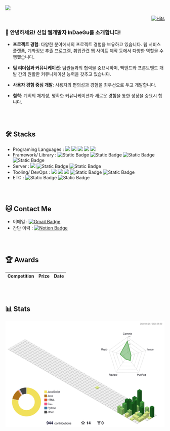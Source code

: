 <img src="https://capsule-render.vercel.app/api?type=waving&color=auto&height=200&section=header&text=Welcome%20to%20Indaegu's%20Github!&fontSize=50" />

<div align="right">

[![Hits](https://hits.seeyoufarm.com/api/count/incr/badge.svg?url=https%3A%2F%2Fgithub.com%2Findaegu%2Fhit-counter&count_bg=%2379C83D&title_bg=%23555555&icon=postwoman.svg&icon_color=%23E7E7E7&title=%EB%B0%A9%EB%AC%B8%EA%B0%9D%EC%88%98+%3A+&edge_flat=true)](https://hits.seeyoufarm.com)

</div>


### 👋 안녕하세요! 신입 웹개발자 InDaeGu를 소개합니다! 
- **프로젝트 경험**: 다양한 분야에서의 프로젝트 경험을 보유하고 있습니다. 웹 서비스 플랫폼, 계좌정보 추출 프로그램, 취업관련 웹 사이트 제작 등에서 다양한 역할을 수행했습니다.

- **팀 리더십과 커뮤니케이션**: 팀원들과의 협력을 중요시하며, 백엔드와 프론트엔드 개발 간의 원활한 커뮤니케이션 능력을 갖추고 있습니다.

- **사용자 경험 중심 개발**: 사용자의 편의성과 경험을 최우선으로 두고 개발합니다.

- **철학**: 계획의 체계성, 명확한 커뮤니케이션과 새로운 경험을 통한 성장을 중요시 합니다.
  
<br>
<br>

## 🛠️ Stacks
- Programing Languages : <img src="https://img.shields.io/badge/Java-007396?style=flat-square&logo=Java&logoColor=white"/> <img src="https://img.shields.io/badge/JavaScript-F7DF1E?style=flat-square&logo=JavaScript&logoColor=white"/> <img src="https://img.shields.io/badge/Python-3766AB?style=flat-square&logo=Python&logoColor=white"/>  <img src="https://img.shields.io/badge/C-A8B9CC?style=flat-square&logo=C&logoColor=white"/> <img src="https://img.shields.io/badge/C++-00599C?style=flat-square&logo=C++&logoColor=white"/>
- Framework/ Library : <img alt="Static Badge" src="https://img.shields.io/badge/Node.js-339933?style=flat-square&logo=Node.js&logoColor=white"> <img alt="Static Badge" src="https://img.shields.io/badge/Express-000000?style=flat-square&logo=Express&logoColor=white"> <img alt="Static Badge" src="https://img.shields.io/badge/React-61DAFB?style=flat-square&logo=React&logoColor=white"> <img alt="Static Badge" src="https://img.shields.io/badge/SpringBoot-6DB33F?style=flat-square&logo=SpringBoot&logoColor=white">
- Server :  <img src="https://img.shields.io/badge/MySQL-4479A1?style=flat-square&logo=MySQL&logoColor=white"/> <img alt="Static Badge" src="https://img.shields.io/badge/amazonEC2-FF9900?style=flat-square&logo=amazonEC2&logoColor=white"> <img alt="Static Badge" src="https://img.shields.io/badge/amazonRDS-527FFF?style=flat-square&logo=amazonRDS&logoColor=white">
- Tooling/ DevOps : <img src="https://img.shields.io/badge/Visual Studio Code-007ACC?style=flat-square&logo=Visual Studio Code&logoColor=white"/> <img src="https://img.shields.io/badge/IntelliJ IDEA-000000?style=flat-square&logo=IntelliJ IDEA&logoColor=white"/> <img src="https://img.shields.io/badge/GitHub-181717?style=flat-square&logo=GitHub&logoColor=white"/> <img alt="Static Badge" src="https://img.shields.io/badge/GitLab-FC6D26?style=flat-square&logo=GitLab&logoColor=white"> <img alt="Static Badge" src="https://img.shields.io/badge/Figma-F24E1E?style=flat-square&logo=Figma&logoColor=white">
- ETC : <img alt="Static Badge" src="https://img.shields.io/badge/Notion-000000?style=flat-square&logo=Notion&logoColor=white"> <img alt="Static Badge" src="https://img.shields.io/badge/Slack-4A154B?style=flat-square&logo=Slack&logoColor=white">

<br>
<br>

## 🐱 Contact Me

- 이메일 :  [![Gmail Badge](https://img.shields.io/badge/Gmail-D14836?style=flat&logo=Gmail&logoColor=white)](mailto:hys1693359@gmail.com)
- 간단 이력 :  [![Notion Badge](https://img.shields.io/badge/Notion-000000?style=flat-square&logo=Notion&logoColor=white&link=https://www.notion.so/8ed22f6697d1445d8b01c7b0d450273d)](https://www.notion.so/8ed22f6697d1445d8b01c7b0d450273d)

<br>
<br>

## 🏆 Awards
|Competition|Prize|Date|
|------|---|---|

<br>
<br>

## :bar_chart: Stats
![](./profile-3d-contrib/profile-green-animate.svg)
